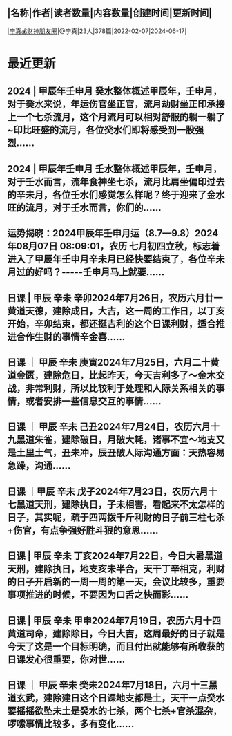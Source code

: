 |名称|作者|读者数量|内容数量|创建时间|更新时间|
---
|[宁真💰财神朋友圈](https://xiaobot.net/p/gracecogito?refer=0b133df9-27dc-423b-8101-639049001c13)|@宁真|23人|378篇|2022-02-07|2024-06-17|

# 最近更新
## 2024 | 甲辰年壬申月 癸水整体概述甲辰年，壬申月，对于癸水来说，年运伤官坐正官，流月劫财坐正印承接上一个七杀流月，这个月流月可以相对舒服的躺一躺了~印比旺盛的流月，各位癸水们即将感受到一股强烈......
## 2024 | 甲辰年壬申月 壬水​整体概述甲辰年，壬申月，对于壬水而言，流年食神坐七杀，流月比肩坐偏印过去的辛未月，各位壬水们感觉怎么样呢？终于迎来了金水旺的流月，对于壬水而言，你们的......
## 运势揭晓：2024甲辰年壬申月运（8.7—9.8）2024年08月07日 08:09:01，农历 七月初四立秋，标志着进入了甲辰年壬申月辛未月已经快要结束了，各位辛未月过的好吗？-----壬申月马上就要......
## 日课 | 甲辰 辛未 辛卯2024年7月26日，农历六月廿一黄道天德，建除成日，大吉，这一周的工作日，以丁亥开始，辛卯结束，都还挺吉利的这个日课利财，适合推进合作生财的事情辛金喜......
## 日课 ｜ 甲辰 辛未 庚寅2024年7月25日，六月二十黄道金匮，建除危日，比起昨天，今天吉利多了～金木交战，非常利财，所以比较利于处理和人际关系相关的事情，或者安排一些信息交互的事情......
## 日课 ｜ 甲辰 辛未 己丑2024年7月24日，农历六月十九黑道朱雀，建除破日，月破大耗，诸事不宜～地支又是土里土气，丑未冲，辰丑破人际沟通方面：天热容易急躁，沟通......
## 日课 ｜甲辰 辛未 戊子2024年7月23日，农历六月十七黑道天刑，建除执日，子未相害，看起来不太怎样的日子，其实呢，疏于四两拨千斤利财的日子前三柱七杀+伤官，有点争强好胜斗狠的意思......
## 日课 | 甲辰 辛未 丁亥2024年7月22日，今日大暑黑道天刑，建除执日，地支亥未半合，天干丁辛相克，利财的日子开启新的一周一周的第一天，会议比较多，重要事项推进的时候，不要因为口舌之快而影......
## 日课 | 甲辰 辛未 甲申2024年7月19日，农历六月十四黄道司命，建除除日，今日大吉，这周最好的日子就是今天了这是一个目标明确，而且付出就能够有所收获的日课发心很重要，你对世......
## 日课 ｜ 甲辰 辛未 癸未2024年7月18日，六月十三黑道玄武，建除建日这个日课地支都是土，天干一点癸水要摇摇欲坠未土是癸水的七杀，两个七杀+官杀混杂，啰嗦事情比较多，多有变化......

